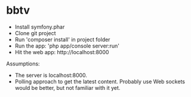 bbtv
====

* Install symfony.phar
* Clone git project
* Run 'composer install' in project folder
* Run the app: 'php app/console server:run'
* Hit the web app: http://localhost:8000

Assumptions:
- The server is localhost:8000.
- Polling approach to get the latest content.  Probably use Web sockets would be better, but not familiar with it yet.



